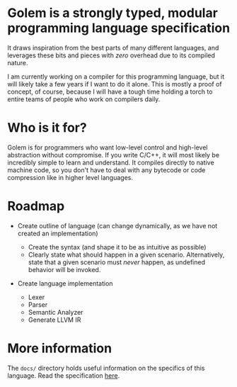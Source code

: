 # Golem is a strongly typed, modular programming language specification
It draws inspiration from the best parts of many different languages, and leverages these bits and pieces with *zero* overhead due to its compiled nature.

I am currently working on a compiler for this programming language, but it will likely take a few years if I want to do it alone.
This is mostly a proof of concept, of course, because I will have a tough time holding a torch to entire teams of people who work on compilers daily.

# Who is it for?
Golem is for programmers who want low-level control and high-level abstraction without compromise. If you write C/C++, it will most likely be incredibly simple to learn and understand.
It compiles directly to native machine code, so you don't have to deal with any bytecode or code compression like in higher level languages.

# Roadmap
- Create outline of language (can change dynamically, as we have not created an implementation)
  - Create the syntax (and shape it to be as intuitive as possible)
  - Clearly state what should happen in a given scenario. Alternatively, state that a given scenario must *never* happen, as undefined behavior will be invoked.

- Create language implementation
  - Lexer
  - Parser
  - Semantic Analyzer
  - Generate LLVM IR

# More information
The `docs/` directory holds useful information on the specifics of this language. Read the specification [here](https://github.com/GregWaters/Golem/blob/master/docs/specification.md).
